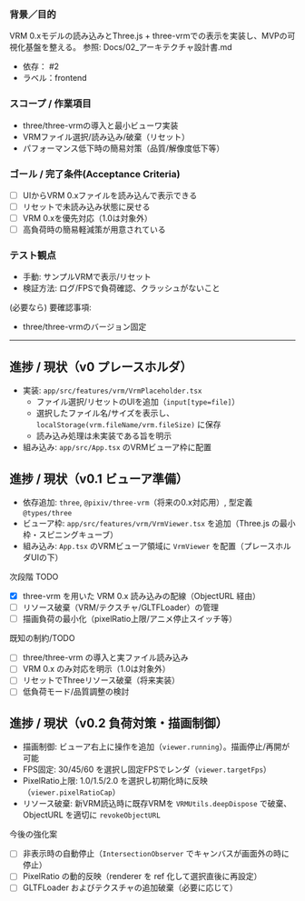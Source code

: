 ### 背景／目的
VRM 0.xモデルの読み込みとThree.js + three-vrmでの表示を実装し、MVPの可視化基盤を整える。
参照: Docs/02_アーキテクチャ設計書.md

- 依存： #2
- ラベル：frontend

### スコープ / 作業項目
- three/three-vrmの導入と最小ビューワ実装
- VRMファイル選択/読み込み/破棄（リセット）
- パフォーマンス低下時の簡易対策（品質/解像度低下等）

### ゴール / 完了条件(Acceptance Criteria)
- [ ] UIからVRM 0.xファイルを読み込んで表示できる
- [ ] リセットで未読み込み状態に戻せる
- [ ] VRM 0.xを優先対応（1.0は対象外）
- [ ] 高負荷時の簡易軽減策が用意されている

### テスト観点
- 手動: サンプルVRMで表示/リセット
- 検証方法: ログ/FPSで負荷確認、クラッシュがないこと

(必要なら) 要確認事項:
- three/three-vrmのバージョン固定

---

## 進捗 / 現状（v0 プレースホルダ）

- 実装: `app/src/features/vrm/VrmPlaceholder.tsx`
  - ファイル選択/リセットのUIを追加（`input[type=file]`）
  - 選択したファイル名/サイズを表示し、`localStorage(vrm.fileName/vrm.fileSize)` に保存
  - 読み込み処理は未実装である旨を明示
- 組み込み: `app/src/App.tsx` のVRMビューア枠に配置

## 進捗 / 現状（v0.1 ビューア準備）

- 依存追加: `three`, `@pixiv/three-vrm`（将来の0.x対応用）, 型定義 `@types/three`
- ビューア枠: `app/src/features/vrm/VrmViewer.tsx` を追加（Three.js の最小枠・スピニングキューブ）
- 組み込み: `App.tsx` のVRMビューア領域に `VrmViewer` を配置（プレースホルダUIの下）

次段階 TODO
- [x] three-vrm を用いた VRM 0.x 読み込みの配線（ObjectURL 経由）
- [ ] リソース破棄（VRM/テクスチャ/GLTFLoader）の管理
- [ ] 描画負荷の最小化（pixelRatio上限/アニメ停止スイッチ等）

既知の制約/TODO
- [ ] three/three-vrm の導入と実ファイル読み込み
- [ ] VRM 0.x のみ対応を明示（1.0は対象外）
- [ ] リセットでThreeリソース破棄（将来実装）
- [ ] 低負荷モード/品質調整の検討

## 進捗 / 現状（v0.2 負荷対策・描画制御）

- 描画制御: ビューア右上に操作を追加（`viewer.running`）。描画停止/再開が可能
- FPS固定: 30/45/60 を選択し固定FPSでレンダ（`viewer.targetFps`）
- PixelRatio上限: 1.0/1.5/2.0 を選択し初期化時に反映（`viewer.pixelRatioCap`）
- リソース破棄: 新VRM読込時に既存VRMを `VRMUtils.deepDispose` で破棄、ObjectURL を適切に `revokeObjectURL`

今後の強化案
- [ ] 非表示時の自動停止（`IntersectionObserver` でキャンバスが画面外の時に停止）
- [ ] PixelRatio の動的反映（renderer を ref 化して選択直後に再設定）
- [ ] GLTFLoader およびテクスチャの追加破棄（必要に応じて）
